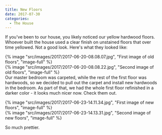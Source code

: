 ```yaml
---
title: New Floors
date: 2017-07-30
categories: 
  - The House
---
```


If you've been to our house, you likely noticed our yellow hardwood floors. Whoever built the house used a clear finish on unstained floors that over time yellowed. Not a good look. Here's what they looked like:

{% image "src/images/2017/2017-06-20-08.08.07.jpg", "First image of old floors", "image-full" %}
<br />
{% image "src/images/2017/2017-06-20-08.08.22.jpg", "Second image of old floors", "image-full" %}
<br />
Our master bedroom was carpeted, while the rest of the first floor was hardwoods, so we decided to pull out the carpet and install new hardwoods in the bedroom. As part of that, we had the whole first floor refinished in a darker color - it looks much nicer now. Check them out.

{% image "src/images/2017/2017-06-23-14.11.34.jpg", "First image of new floors", "image-full" %}
<br />
{% image "src/images/2017/2017-06-23-14.13.31.jpg", "Second image of new floors", "image-full" %}

So much prettier.